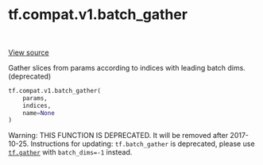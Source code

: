 <div itemscope itemtype="http://developers.google.com/ReferenceObject">
<meta itemprop="name" content="tf.compat.v1.batch_gather" />
<meta itemprop="path" content="Stable" />
</div>

# tf.compat.v1.batch_gather

<!-- Insert buttons and diff -->

<table class="tfo-notebook-buttons tfo-api" align="left">
</table>

<a target="_blank" href="/code/stable/tensorflow/python/ops/array_ops.py">View source</a>



Gather slices from params according to indices with leading batch dims. (deprecated)

``` python
tf.compat.v1.batch_gather(
    params,
    indices,
    name=None
)
```



<!-- Placeholder for "Used in" -->

Warning: THIS FUNCTION IS DEPRECATED. It will be removed after 2017-10-25.
Instructions for updating:
`tf.batch_gather` is deprecated, please use <a href="../../../tf/gather.md"><code>tf.gather</code></a> with `batch_dims=-1` instead.

